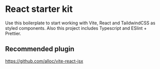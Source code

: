 # React starter kit
Use this boilerplate to start working with Vite, React and TaildwindCSS as styled components.
Also this project includes Typescript and ESlint + Prettier.

## Recommended plugin
https://github.com/alloc/vite-react-jsx
